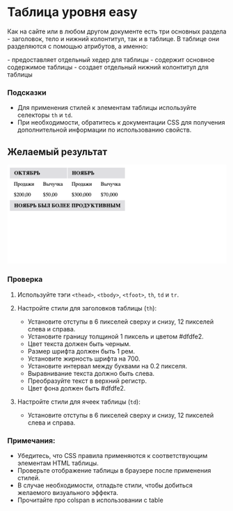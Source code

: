 # Таблица уровня easy

Как на сайте или в любом другом документе есть три основных раздела - заголовок, тело и нижний колонтитул, так и в таблице.
В таблице они разделяются с помощью атрибутов, а именно:

<thead> - предоставляет отдельный хедер для таблицы
<tbody> - содержит основное содержимое таблицы
<tfoot> - создает отдельный нижний колонтитул для таблицы

### Подсказки

- Для применения стилей к элементам таблицы используйте селекторы `th` и `td`.
- При необходимости, обратитесь к документации CSS для получения дополнительной информации по использованию свойств.

## Желаемый результат

![desired outcome](./preview.png)

### Проверка
1. Используйте тэги `<thead>`, `<tbody>`, `<tfoot>`, `th`, `td` и `tr`.
2. Настройте стили для заголовков таблицы (`th`):
   - Установите отступы в 6 пикселей сверху и снизу, 12 пикселей слева и справа.
   - Установите границу толщиной 1 пиксель и цветом #dfdfe2.
   - Цвет текста должен быть черным.
   - Размер шрифта должен быть 1 рем.
   - Установите жирность шрифта на 700.
   - Установите интервал между буквами на 0.2 пикселя.
   - Выравнивание текста должно быть слева.
   - Преобразуйте текст в верхний регистр.
   - Цвет фона должен быть #dfdfe2.

3. Настройте стили для ячеек таблицы (`td`):
   - Установите отступы в 6 пикселей сверху и снизу, 12 пикселей слева и справа.

### Примечания:
- Убедитесь, что CSS правила применяются к соответствующим элементам HTML таблицы.
- Проверьте отображение таблицы в браузере после применения стилей.
- В случае необходимости, отладьте стили, чтобы добиться желаемого визуального эффекта.
- Прочитайте про colspan в использовании с table